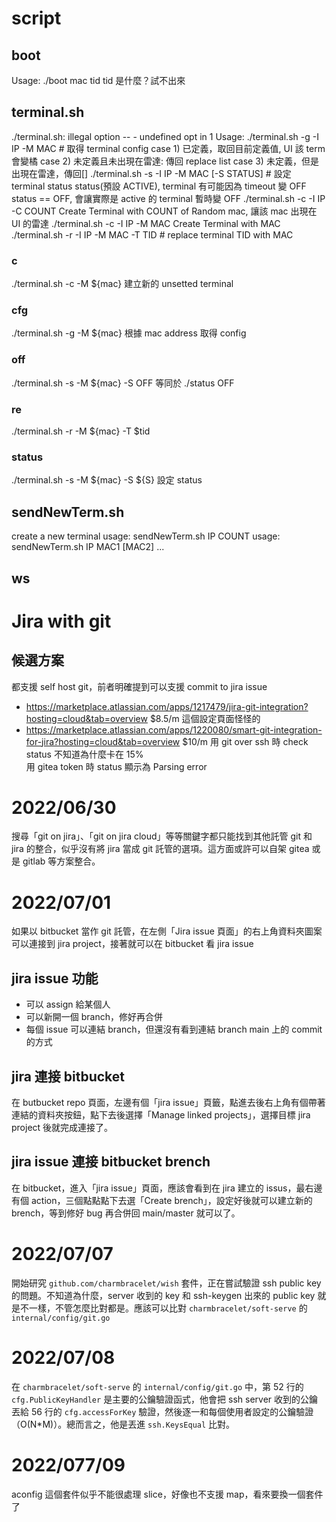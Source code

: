 # script
## boot
Usage: ./boot mac tid
tid 是什麼？試不出來
## terminal.sh
./terminal.sh: illegal option -- -
undefined opt  in 1
Usage:
  ./terminal.sh -g -I IP -M MAC             # 取得 terminal config
    case 1) 已定義，取回目前定義值, UI 該 term 會變橘
    case 2) 未定義且未出現在雷達: 傳回 replace list
    case 3) 未定義，但是出現在雷達，傳回[]
  ./terminal.sh -s -I IP -M MAC [-S STATUS] # 設定 terminal status
    status(預設 ACTIVE), terminal 有可能因為 timeout 變 OFF
    status == OFF, 會讓實際是 active 的 terminal 暫時變 OFF
  ./terminal.sh -c -I IP -C COUNT
    Create Terminal with COUNT of Random mac, 讓該 mac 出現在 UI 的雷達
  ./terminal.sh -c -I IP -M MAC
    Create Terminal with MAC
  ./terminal.sh -r -I IP -M MAC -T TID # replace terminal TID with MAC
### c 
./terminal.sh -c -M ${mac}
建立新的 unsetted terminal
### cfg
./terminal.sh -g -M ${mac}
根據 mac address 取得 config
### off
./terminal.sh -s -M ${mac} -S OFF
等同於 ./status <MAC> OFF
### re
./terminal.sh -r -M ${mac} -T $tid
### status
./terminal.sh -s -M ${mac} -S ${S}
設定 status
## sendNewTerm.sh
create a new terminal
usage: sendNewTerm.sh IP COUNT
usage: sendNewTerm.sh IP MAC1 [MAC2] ...
## ws

# Jira with git
## 候選方案
都支援 self host git，前者明確提到可以支援 commit to jira issue
- https://marketplace.atlassian.com/apps/1217479/jira-git-integration?hosting=cloud&tab=overview
$8.5/m
這個設定頁面怪怪的
- https://marketplace.atlassian.com/apps/1220080/smart-git-integration-for-jira?hosting=cloud&tab=overview
$10/m
用 git over ssh 時 check status 不知道為什麼卡在 15%  
用 gitea token 時 status 顯示為 Parsing error   

# 2022/06/30
搜尋「git on jira」、「git on jira cloud」等等關鍵字都只能找到其他託管 git 和 jira 的整合，似乎沒有將 jira 當成 git 託管的選項。這方面或許可以自架 gitea 或是 gitlab 等方案整合。

# 2022/07/01
如果以 bitbucket 當作 git 託管，在左側「Jira issue 頁面」的右上角資料夾圖案可以連接到 jira project，接著就可以在 bitbucket 看 jira issue  
## jira issue 功能
- 可以 assign 給某個人
- 可以新開一個 branch，修好再合併
- 每個 issue 可以連結 branch，但還沒有看到連結 branch main 上的 commit 的方式

## jira 連接 bitbucket
在 butbucket repo 頁面，左邊有個「jira issue」頁籤，點進去後右上角有個帶著連結的資料夾按鈕，點下去後選擇「Manage linked projects」，選擇目標 jira project 後就完成連接了。

## jira issue 連接 bitbucket brench
在 bitbucket，進入「jira issue」頁面，應該會看到在 jira 建立的 issus，最右邊有個 action，三個點點點下去選「Create brench」，設定好後就可以建立新的 brench，等到修好 bug 再合併回 main/master 就可以了。

# 2022/07/07
開始研究 `github.com/charmbracelet/wish` 套件，正在嘗試驗證 ssh public key 的問題。不知道為什麼，server 收到的 key 和 ssh-keygen 出來的 public key 就是不一樣，不管怎麼比對都是。應該可以比對 `charmbracelet/soft-serve` 的 `internal/config/git.go`

# 2022/07/08
在 `charmbracelet/soft-serve` 的 `internal/config/git.go` 中，第 52 行的 `cfg.PublicKeyHandler` 是主要的公鑰驗證函式，他會把 ssh server 收到的公鑰丟給 56 行的 `cfg.accessForKey` 驗證，然後逐一和每個使用者設定的公鑰驗證（O(N*M)）。總而言之，他是丟進 `ssh.KeysEqual` 比對。

# 2022/077/09
aconfig 這個套件似乎不能很處理 slice，好像也不支援 map，看來要換一個套件了
